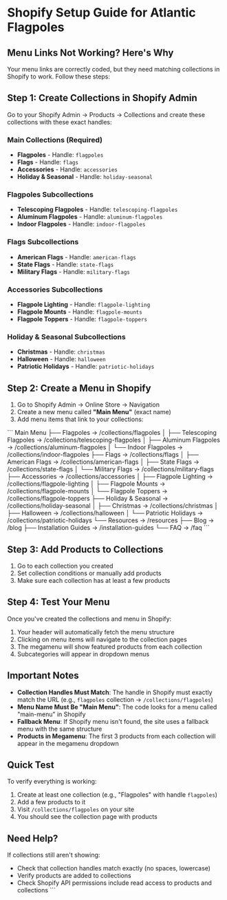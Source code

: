 # Shopify Setup Guide for Atlantic Flagpoles

## Menu Links Not Working? Here's Why

Your menu links are correctly coded, but they need matching collections in Shopify to work. Follow these steps:

## Step 1: Create Collections in Shopify Admin

Go to your Shopify Admin → Products → Collections and create these collections with these exact handles:

### Main Collections (Required)
- **Flagpoles** - Handle: `flagpoles`
- **Flags** - Handle: `flags`
- **Accessories** - Handle: `accessories`
- **Holiday & Seasonal** - Handle: `holiday-seasonal`

### Flagpoles Subcollections
- **Telescoping Flagpoles** - Handle: `telescoping-flagpoles`
- **Aluminum Flagpoles** - Handle: `aluminum-flagpoles`
- **Indoor Flagpoles** - Handle: `indoor-flagpoles`

### Flags Subcollections
- **American Flags** - Handle: `american-flags`
- **State Flags** - Handle: `state-flags`
- **Military Flags** - Handle: `military-flags`

### Accessories Subcollections
- **Flagpole Lighting** - Handle: `flagpole-lighting`
- **Flagpole Mounts** - Handle: `flagpole-mounts`
- **Flagpole Toppers** - Handle: `flagpole-toppers`

### Holiday & Seasonal Subcollections
- **Christmas** - Handle: `christmas`
- **Halloween** - Handle: `halloween`
- **Patriotic Holidays** - Handle: `patriotic-holidays`

## Step 2: Create a Menu in Shopify

1. Go to Shopify Admin → Online Store → Navigation
2. Create a new menu called **"Main Menu"** (exact name)
3. Add menu items that link to your collections:

\`\`\`
Main Menu
├── Flagpoles → /collections/flagpoles
│   ├── Telescoping Flagpoles → /collections/telescoping-flagpoles
│   ├── Aluminum Flagpoles → /collections/aluminum-flagpoles
│   └── Indoor Flagpoles → /collections/indoor-flagpoles
├── Flags → /collections/flags
│   ├── American Flags → /collections/american-flags
│   ├── State Flags → /collections/state-flags
│   └── Military Flags → /collections/military-flags
├── Accessories → /collections/accessories
│   ├── Flagpole Lighting → /collections/flagpole-lighting
│   ├── Flagpole Mounts → /collections/flagpole-mounts
│   └── Flagpole Toppers → /collections/flagpole-toppers
├── Holiday & Seasonal → /collections/holiday-seasonal
│   ├── Christmas → /collections/christmas
│   ├── Halloween → /collections/halloween
│   └── Patriotic Holidays → /collections/patriotic-holidays
└── Resources → /resources
    ├── Blog → /blog
    ├── Installation Guides → /installation-guides
    └── FAQ → /faq
\`\`\`

## Step 3: Add Products to Collections

1. Go to each collection you created
2. Set collection conditions or manually add products
3. Make sure each collection has at least a few products

## Step 4: Test Your Menu

Once you've created the collections and menu in Shopify:

1. Your header will automatically fetch the menu structure
2. Clicking on menu items will navigate to the collection pages
3. The megamenu will show featured products from each collection
4. Subcategories will appear in dropdown menus

## Important Notes

- **Collection Handles Must Match**: The handle in Shopify must exactly match the URL (e.g., `flagpoles` collection → `/collections/flagpoles`)
- **Menu Name Must Be "Main Menu"**: The code looks for a menu called "main-menu" in Shopify
- **Fallback Menu**: If Shopify menu isn't found, the site uses a fallback menu with the same structure
- **Products in Megamenu**: The first 3 products from each collection will appear in the megamenu dropdown

## Quick Test

To verify everything is working:

1. Create at least one collection (e.g., "Flagpoles" with handle `flagpoles`)
2. Add a few products to it
3. Visit `/collections/flagpoles` on your site
4. You should see the collection page with products

## Need Help?

If collections still aren't showing:
- Check that collection handles match exactly (no spaces, lowercase)
- Verify products are added to collections
- Check Shopify API permissions include read access to products and collections
\`\`\`

```typescript file="" isHidden
